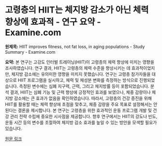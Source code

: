 # 고령층의 HIIT는 체지방 감소가 아닌 체력 향상에 효과적 - 연구 요약 - Examine.com

**원제목:** HIIT improves fitness, not fat loss, in aging populations - Study Summary - Examine.com

**요약:** 본 연구는 고강도 인터벌 트레이닝(HIIT)이 고령층의 체력 향상에 미치는 영향을 조사하였습니다. 연구 결과, HIIT는 고령층의 체력 수준을 향상시키는 데 효과적이었지만, 체지방 감소에는 유의미한 영향을 미치지 못했습니다. 연구는 고령층 참가자들을 대상으로 HIIT 프로그램을 실시하고, 체력 및 체성분 변화를 측정하는 방식으로 진행되었습니다.  측정된 변수에는 심폐 지구력, 근력, 그리고 체지방률 등이 포함되었습니다.  분석 결과, HIIT는 심폐 기능 및 근력 향상에 긍정적인 효과를 보였으나, 체중 감량이나 체지방 감소에는 큰 효과가 없음을 확인하였습니다. 따라서, 고령층의 건강 증진을 위해 HIIT를 활용할 때는 체력 향상에 초점을 맞추고, 체중 감량을 주요 목표로 설정해서는 안 된다는 결론을 제시합니다.  본 연구는 고령층을 위한 효과적인 운동 프로그램 개발 및 건강 관리 전략 수립에 중요한 시사점을 제공합니다.  향후 연구에서는 HIIT의 강도나 빈도, 운동 시간 등의 변수를 조절하여 체지방 감소 효과를 높일 수 있는 방안을 모색할 필요가 있습니다.

[원문 링크](https://examine.com/research-feed/study/dbBvod/)
